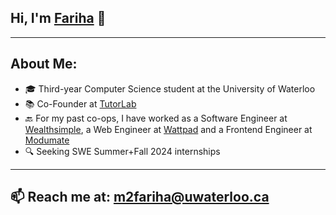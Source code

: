 ## Hi, I'm [Fariha](https://mahzabin-rashid.com/) 👋
---


## About Me:
- 🎓 Third-year Computer Science student at the University of Waterloo
- 📚  Co-Founder at [TutorLab](https://tutorlab.io/)
- 🔙  For my past co-ops, I have worked as a Software Engineer at [Wealthsimple](https://wealthsimple.com/), a Web Engineer at [Wattpad](https://www.wattpad.com/) and a Frontend Engineer at [Modumate](https://www.modumate.com/)
- 🔍  Seeking SWE Summer+Fall 2024 internships
---


## 📫  Reach me at: m2fariha@uwaterloo.ca
